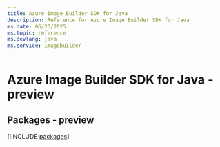 ```yaml
---
title: Azure Image Builder SDK for Java
description: Reference for Azure Image Builder SDK for Java
ms.date: 06/23/2025
ms.topic: reference
ms.devlang: java
ms.service: imagebuilder
---
```

# Azure Image Builder SDK for Java - preview
## Packages - preview
[!INCLUDE [packages](image-builder-index.md)]